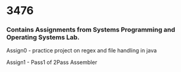 # 3476
### Contains Assignments from Systems Programming and Operating Systems Lab.
Assign0 - practice project on regex and file handling in java

Assign1 - Pass1 of 2Pass Assembler 



  
